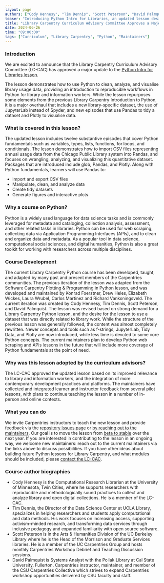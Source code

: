 ```yaml
---
layout: page
authors: ["Cody Hennesy", "Tim Dennis", "Scott Peterson", "David Palmquist"]  
teaser: "Introducing Python Intro for Libraries, an updated lesson designed to introduce Python and reproducible workflows for library data analysis."
title: "Library Carpentry Curriculum Advisory Committee Approves a Major Update to the LC Python Lesson"
date: 2024-06-26
time: "09:00:00"
tags: ["Curriculum", "Library Carpentry", "Python", "Maintainers"]
---
```


### Introduction
We are excited to announce that the Library Carpentry Curriculum Advisory Committee (LC-CAC) has approved a major update to the [Python Intro for Libraries lesson](https://librarycarpentry.org/lc-python-intro/). 

The lesson demonstrates how to use Python to clean, analyze, and visualise library usage data, providing an introduction to reproducible workflows in Python for library and information workers. While the lesson repurposes some elements from the previous Library Carpentry Introduction to Python, it is a major overhaul that includes a new library-specific dataset, the use of JupyterLab instead of Spyder, and new episodes that use Pandas to tidy a dataset and Plotly to visualise data. 

### What is covered in this lesson?
The updated lesson includes twelve substantive episodes that cover Python fundamentals such as variables, types, lists, functions, for loops, and conditionals. The lesson demonstrates how to import CSV files representing annual usage data from the Chicago Public Library system into Pandas, and focuses on wrangling, analyzing, and visualizing this quantitative dataset. Packages that are introduced include glob, Pandas, and Plotly. Along with Python fundamentals, learners will use Pandas to:
- Import and export CSV files 
- Manipulate, clean, and analyze data
- Create tidy datasets 
- Generate figures and interactive plots
  
### Why a course on Python?
Python is a widely used language for data science tasks and is commonly leveraged for metadata and cataloging, collection analysis, assessment, and other related tasks in libraries. Python can be used for web scraping, collecting data via Application Programming Interfaces (APIs), and to clean and organize data and metadata. As a popular tool in data science, computational social sciences, and digital humanities, Python is also a great toolkit for working with researchers across multiple disciplines.

### Course Development
The current Library Carpentry Python course has been developed, taught, and adapted by many past and present members of the Carpentries communities. The previous iteration of the lesson was adapted from the Software Carpentry [Plotting & Programming in Python lesson](https://swcarpentry.github.io/python-novice-gapminder/), and was developed and maintained by Konrad Foerstner, Drew Heles, Elizabeth Wickes, Laura Wrubel, Carlos Martinez and Richard Vankoningsveld. The current iteration was created by Cody Hennesy, Tim Dennis, Scott Peterson, and David Palmquist.
The lesson was revised based on strong demand for a Library Carpentry Python lesson, and the desire for the lesson to use a dataset that was directly related to library work. While the structure of the previous lesson was generally followed, the content was almost completely rewritten. Newer concepts and tools such as f-strings, JupyterLab, Tidy Data, and Plotly are now introduced, while less time is devoted to some core Python concepts. The current maintainers plan to develop Python web scraping and APIs lessons in the future that will include more coverage of Python fundamentals at the point of need.

### Why was this lesson adopted by the curriculum advisors?
The LC-CAC approved the updated lesson based on its improved relevance to library and information workers, and the integration of more contemporary development practices and platforms. The maintainers have collected and integrated learner and instructor feedback from several pilot lessons, with plans to continue teaching the lesson in a number of in-person and online contexts.

### What you can do
We invite Carpentries instructors to teach the new lesson and provide feedback via the [repository Issues page](https://github.com/LibraryCarpentry/lc-python-intro/issues) or [by reaching out to the maintainers](https://github.com/LibraryCarpentry/lc-python-intro/blob/main/CONTRIBUTING.md). Our goal is to move the lesson from [beta to stable](https://carpentries.github.io/lesson-development-training/19-operations.html#the-lesson-life-cycle) over the next year. If you are interested in contributing to the lesson in an ongoing way, we welcome new maintainers: reach out to the current maintainers via the links above to discuss possibilities. If you have other ideas about building future Python lessons for Library Carpentry, and what modules should be included, please [contact the LC-CAC](https://github.com/LibraryCarpentry/curriculum-advisors?tab=readme-ov-file#how-to-contact-the-curriculum-advisory-committee). 

### Course author biographies
- Cody Hennesy is the Computational Research Librarian at the University of Minnesota, Twin Cities, where he supports researchers with reproducible and methodologically sound practices to collect and analyze library and open digital collections. He is a member of the LC-CAC.
- Tim Dennis, the Director of the Data Science Center at UCLA Library, specializes in helping researchers and students apply computational and data methods. His work focuses on increasing access, supporting activism-minded research, and transforming data services through inclusive pedagogy and expanded familiarity with open source software.
- Scott Peterson is in the Arts & Humanities Division of the UC Berkeley Library where he is the Head of the Morrison and Graduate Services libraries. He is a member of the UC Carpentries Group and hosts monthly Carpentries Workshop Debrief and Teaching Discussion sessions.
- David Palmquist is Systems Analyst with the Pollak Library at Cal State University, Fullerton. Carpentries instructor, maintainer, and member of the CSU Carpentries Collective which strives to expand Carpentries workshop opportunities delivered by CSU faculty and staff.

